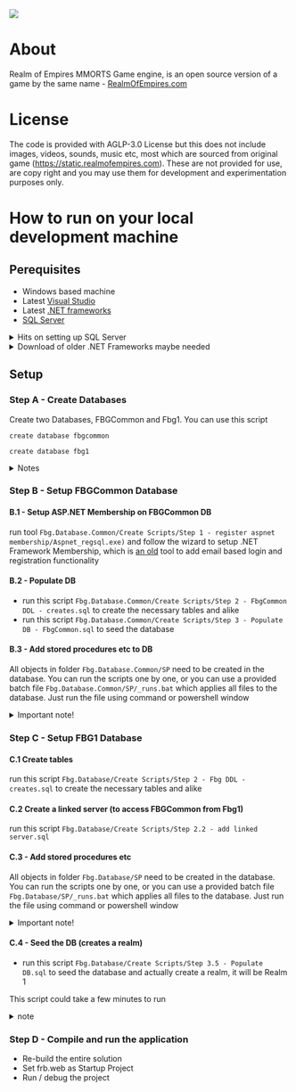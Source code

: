 <picture>
  <img src="https://static.realmofempires.com/images/D2test/RoEBanner.png">
</picture>

# About
Realm of Empires MMORTS Game engine, is an open source version of a game by the same name - [RealmOfEmpires.com](https://www.realmofempires.com/)

# License
The code is provided with AGLP-3.0 License but this does not include images, videos, sounds, music etc, most which are sourced from original game (https://static.realmofempires.com). These are not provided for use, are copy right and you may use them for development and experimentation purposes only. 

# How to run on your local development machine

## Perequisites 
- Windows based machine
- Latest [Visual Studio](https://visualstudio.microsoft.com/downloads/)
- Latest [.NET frameworks](https://dotnet.microsoft.com/en-us/download/dotnet-framework)
- [SQL Server](https://www.microsoft.com/en-ca/sql-server/sql-server-downloads) 
<details>
<summary>Hits on setting up SQL Server</summary>

SQL Server Developer addition is a free to use version of SQL Server that you can download from [here](https://www.microsoft.com/en-ca/sql-server/sql-server-downloads)

You can also easily [setup SQL Sever via Docker](https://www.linkedin.com/pulse/how-setup-local-database-server-developer-greg-bala-m69tc/)

Please note that you cannot use Azre SQL Databases as Realm of Empires utalizes multiple databases with cross database queries. [Azure SQL Managed Instance](https://learn.microsoft.com/en-us/azure/azure-sql/managed-instance/sql-managed-instance-paas-overview?view=azuresql) can be used 
</details>

<details>
<summary>Download of older .NET Frameworks maybe needed</summary>

We have not yet fully tested this on a machine with only the latest .net framework. As part of the setup, older version may be neccessary. Please log an issue so that we can update this guide
</details>

## Setup

### Step A - Create Databases

Create two Databases, FBGCommon and Fbg1. You can use this script

```
create database fbgcommon

create database fbg1
```
<details>
<summary>Notes</summary>

These databases can be named differently, however, you would need to edit a lot of script files if you do name them differently. Leave the names as they are to start. 

FBGCommon database holds data related to the player of the game, that is not specific to any world (realm) 
Fbg1 database represents one world (realm). Game engine supports multiple realms, with one database for each realm. 

Trivia: Term "fbg" stands for, "face-book-game" since Realm of Empires started as a game on facebook and did not have a name when development started. The term "fbg" stuck and is used througout the code
</details>

### Step B - Setup FBGCommon Database
#### B.1 - Setup ASP.NET Membership on FBGCommon DB
run tool `Fbg.Database.Common/Create Scripts/Step 1 - register aspnet membership/Aspnet_regsql.exe)` and follow the wizard to setup .NET Framework Membership, which is [an old](https://learn.microsoft.com/en-us/aspnet/identity/overview/migrations/migrating-an-existing-website-from-sql-membership-to-aspnet-identity) 
tool to add email based login and registration functionality


#### B.2 - Populate DB

- run this script `Fbg.Database.Common/Create Scripts/Step 2 - FbgCommon DDL - creates.sql` to create the necessary tables and alike
- run this script `Fbg.Database.Common/Create Scripts/Step 3 - Populate DB - FbgCommon.sql` to seed the database

#### B.3 - Add stored procedures etc to DB

All objects in folder `Fbg.Database.Common/SP` need to be created in the database. You can run the scripts one by one, or you can use a provided batch file `Fbg.Database.Common/SP/_runs.bat` 
which applies all files to the database. Just run the file using command or powershell window


<details>
<summary>Important note!</summary>

Running `_runs.bat` will generate a lot of warnings that one object depends on another, which is not yet created. It is safe to run this batch file multiple times 
and the 2nd time you run it, no warnings should be generated. 

Run the file at least twice, and ensure no errors are generated to be sure all files applied successfully

</details>

### Step C - Setup FBG1 Database

#### C.1 Create tables 
run this script `Fbg.Database/Create Scripts/Step 2 - Fbg DDL - creates.sql` to create the necessary tables and alike

#### C.2 Create a linked server (to access FBGCommon from Fbg1) 
run this script `Fbg.Database/Create Scripts/Step 2.2 - add linked server.sql` 

#### C.3 - Add stored procedures etc 

All objects in folder `Fbg.Database/SP` need to be created in the database. You can run the scripts one by one, or you can use a provided batch file `Fbg.Database/SP/_runs.bat` 
which applies all files to the database. Just run the file using command or powershell window


<details>
<summary>Important note!</summary>

Running `_runs.bat` will generate a lot of warnings that one object depends on another, which is not yet created. It is safe to run this batch file multiple times 
and the 2nd time you run it, no warnings should be generated. 

Run the file at least twice, and ensure no errors are generated to be sure all files applied successfully

</details>

#### C.4 - Seed the DB (creates a realm)

- run this script `Fbg.Database/Create Scripts/Step 3.5 - Populate DB.sql` to seed the database and actually create a realm, it will be Realm 1

This script could take a few minutes to run

<details>
<summary>note</summary>

You can create many different types of realms (worlds). You will edit this script to change the parameters of those realms. For now, just setup a default realm as is. 

</details>

### Step D - Compile and run the application
- Re-build the entire solution
- Set frb.web as Startup Project
- Run / debug the project 
